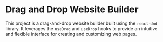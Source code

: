 # Drag and Drop Website Builder

This project is a drag-and-drop website builder built using the `react-dnd` library. It leverages the `useDrag` and `useDrop` hooks to provide an intuitive and flexible interface for creating and customizing web pages.